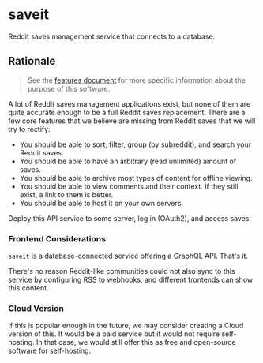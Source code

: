 # saveit

Reddit saves management service that connects to a database.

## Rationale

> See the [features document](FEATURES.md) for more specific information about the purpose of this software.

A lot of Reddit saves management applications exist, but none of them are quite accurate enough to be a full Reddit saves replacement. There are a few core features that we believe are missing from Reddit saves that we will try to rectify:

- You should be able to sort, filter, group (by subreddit), and search your Reddit saves.
- You should be able to have an arbitrary (read unlimited) amount of saves.
- You should be able to archive most types of content for offline viewing.
- You should be able to view comments and their context. If they still exist, a link to them is better.
- You should be able to host it on your own servers.

Deploy this API service to some server, log in (OAuth2), and access saves.

### Frontend Considerations

`saveit` is a database-connected service offering a GraphQL API. That's it.

There's no reason Reddit-like communities could not also sync to this service by configuring RSS to webhooks, and different frontends can show this content.

### Cloud Version

If this is popular enough in the future, we may consider creating a Cloud version of this. It would be a paid service but it would not require self-hosting. In that case, we would still offer this as free and open-source software for self-hosting.
